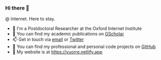 ### Hi there 👋

@ Internet. Here to stay.

- 🔭 I'm a Postdoctoral Researcher at the Oxford Internet Institute
- 📜 You can find my academic publications on [GScholar](https://scholar.google.com/citations?hl=en&user=I4DSy-8AAAAJ&view_op=list_works&sortby=pubdate)
- 📫 Get in touch via [email](matti.vuorre@oii.ox.ac.uk) or [Twitter](https://twitter.com/vuorre)
- 🌱 You can find my professional and personal code projects on [GitHub](https://github.com/mvuorre?tab=repositories)
- 💾 My website is at <https://vuorre.netlify.app>
